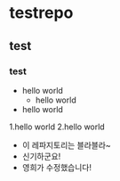 # testrepo
## test
### test

* hello world
  * hello world  
* hello world

1.hello world
2.hello world

* 이 레파지토리는 블라블라~
* 신기하군요!
* 영희가 수정했습니다!